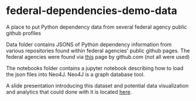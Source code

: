 # federal-dependencies-demo-data
A place to put Python dependency data from several federal agency public github profiles

Data folder contains JSONS of Python dependency information from various repositories found within federal agencies' public github pages. The federal agencies were found via <a href="https://government.github.com/community/#us-federal">this</a> page by github.com (not all were used) 

The notebooks folder contains a jupyter notebook describing how to load the json files into Neo4J. Neo4J is a graph database tool.

A slide presentation introducing this dataset and potential data visualization and analytics that could done with it is located <a href="https://docs.google.com/presentation/d/1bNedbvWyzndNqQYfTGJS6MQid6zwOe4KTmAl7PIRhBk/edit?usp=sharing">here<a/>.



